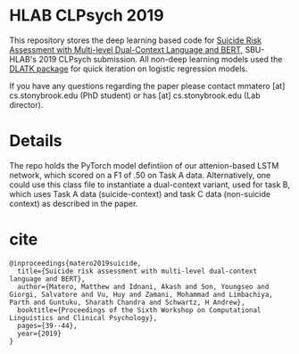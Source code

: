 # HLAB CLPsych 2019

This repository stores the deep learning based code for [Suicide Risk Assessment with Multi-level
Dual-Context Language and BERT](https://www.aclweb.org/anthology/W19-3005.pdf), SBU-HLAB's 2019 CLPsych submission. All non-deep learning models used the [DLATK package](https://github.com/dlatk/dlatk) for quick iteration on logistic regression models. 

If you have any questions regarding the paper please contact mmatero [at] cs.stonybrook.edu (PhD student) or has [at] cs.stonybrook.edu (Lab director). 


# Details

The repo holds the PyTorch model defintiion of our attenion-based LSTM network, which scored on a F1 of .50 on Task A data. Alternatively, one could use this class file to instantiate a dual-context variant, used for task B, which uses Task A data (suicide-context) and task C data (non-suicide context) as described in the paper. 

# cite
```
@inproceedings{matero2019suicide,
  title={Suicide risk assessment with multi-level dual-context language and BERT},
  author={Matero, Matthew and Idnani, Akash and Son, Youngseo and Giorgi, Salvatore and Vu, Huy and Zamani, Mohammad and Limbachiya, Parth and Guntuku, Sharath Chandra and Schwartz, H Andrew},
  booktitle={Proceedings of the Sixth Workshop on Computational Linguistics and Clinical Psychology},
  pages={39--44},
  year={2019}
}
```
